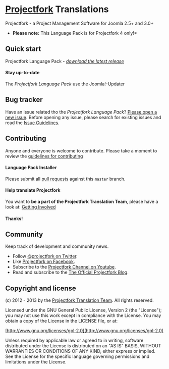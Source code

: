 # [Projectfork](https://projectfork.net) Translations
Projectfork - a Project Management Software for Joomla 2.5+ and 3.0+

* **Please note:** This Language Pack is for Projectfork 4 only!*

## Quick start
Projectfork Language Pack - *[download the latest release](http://projectfork.net/downloads)*

#### Stay up-to-date
The *Projectfork Language Pack* use the Joomla!-Updater


## Bug tracker
Have an issue related tho the *Projectfork Language Pack*? [Please open a new issue](https://github.com/projectfork/Translations/issues). Before opening any issue, please search for existing issues and read the [Issue Guidelines](CONTRIBUTING.md#bugs).


## Contributing
Anyone and everyone is welcome to contribute. Please take a moment to review the [guidelines for contributing](CONTRIBUTING.md)

#### Language Pack Installer
Please submit all [pull requests](CONTRIBUTING.md#pull-requests) against this `master` branch.

#### Help translate Projectfork
You want to **be a part of the Projectfork Translation Team**, please have a look at: [Getting Involved](/projectfork/Translations/wiki/Getting-involved)

#### Thanks!


## Community
Keep track of development and community news.

* Follow [@projectfork on Twitter](http://twitter.com/projectfork).
* Like [Projectfork on Facebook](http://facebook.com/projectfork).
* Subscribe to the [Projectfork Channel on Youtube](http://youtube.com/user/projectfork).
* Read and subscribe to the [The Official Projectfork Blog](https://projectfork.net/blog).


## Copyright and license
(c) 2012 - 2013 by the [Projectfork Translation Team](/projectfork/Translations/wiki/Translation-team). All rights reserved.

Licensed under the GNU General Public License, Version 2 (the "License");
you may not use this work except in compliance with the License.
You may obtain a copy of the License in the LICENSE file, or at:

  [http://www.gnu.org/licenses/gpl-2.0](http://www.gnu.org/licenses/gpl-2.0)

Unless required by applicable law or agreed to in writing, software
distributed under the License is distributed on an "AS IS" BASIS,
WITHOUT WARRANTIES OR CONDITIONS OF ANY KIND, either express or implied.
See the License for the specific language governing permissions and
limitations under the License.